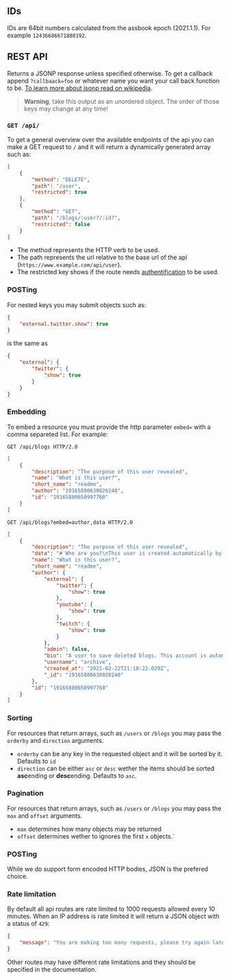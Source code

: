 ## IDs

IDs are 64bit numbers calculated from the assbook epoch (2021.1.1). For example `12436686671880192`.

## REST API

Returns a JSONP response unless specified otherwise. To get a callback append `?callbaack=foo` or whatever name you want your call back function to be. [To learn more about jsonp read on wikipedia](https://en.wikipedia.org/wiki/JSONP).

> **Warning**, take this output as an unordered object. The order of those keys may change at any time!

### `GET /api/`

To get a general overview over the available endpoints of the api you can make a GET request to `/` and it will return a dynamically generated array such as:

```json
[
	{
		"method": "DELETE",
		"path": "/user",
		"restricted": true
	},
	{
		"method": "GET",
		"path": "/blogs/:user?/:id?",
		"restricted": false
	}
]
```

-   The method represents the HTTP verb to be used.
-   The path represents the url relative to the base url of the api (`https://www.example.com/api/user`).
-   The restricted key shows if the route needs [authentification](./auth.md) to be used.

### POSTing

For nested keys you may submit objects such as:

```json
{
	"external.twitter.show": true
}
```

is the same as

```json
{
	"external": {
		"twitter": {
			"show": true
		}
	}
}
```

### Embedding

To embed a resource you must provide the http parameter `embed=` with a comma separeted list. For example:

```http
GET /api/blogs HTTP/2.0
```

```json
[
	{
		"description": "The purpose of this user revealed",
		"name": "What is this user?",
		"short_name": "readme",
		"author": "19165880630026240",
		"id": "19165880650997760"
	}
]
```

```http
GET /api/blogs?embed=author,data HTTP/2.0
```

```json
[
	{
		"description": "The purpose of this user revealed",
		"data": "# Who are you?\nThis user is created automatically by the server. It's purpose is to archive blogs from users that want to delete their account but don't want to delete their blogs. \nAs a side note it's also used for testing. \n",
		"name": "What is this user?",
		"short_name": "readme",
		"author": {
			"external": {
				"twitter": {
					"show": true
				},
				"youtube": {
					"show": true
				},
				"twitch": {
					"show": true
				}
			},
			"admin": false,
			"bio": "A user to save deleted blogs. This account is automated and not a real human. ",
			"username": "archive",
			"created_at": "2021-02-22T21:18:22.029Z",
			"_id": "19165880630026240"
		},
		"id": "19165880650997760"
	}
]
```

### Sorting

For resources that return arrays, such as `/users` or `/blogs` you may pass the `orderby` and `direction` arguments.

-   `orderby` can be any key in the requested object and it will be sorted by it. Defaults to `id`
-   `direction` can be either `asc` or `desc` wether the items should be sorted **asc**ending or **desc**ending. Defaults to `asc`.

### Pagination

For resources that return arrays, such as `/users` or `/blogs` you may pass the `max` and `offset` arguments.

-   `max` determines how many objects may be returned
-   `offset` determines wether to ignores the first `x` objects.´

### POSTing

While we do support form encoded HTTP bodies, JSON is the prefered choice.

### Rate limitation

By default all api routes are rate limited to 1000 requests allowed every 10 minutes. When an IP address is rate limited it will return a JSON object with a status of `429`:

```json
{
	"message": "You are making too many requests, please try again later. "
}
```

Other routes may have different rate limitations and they should be specified in the documentation.
